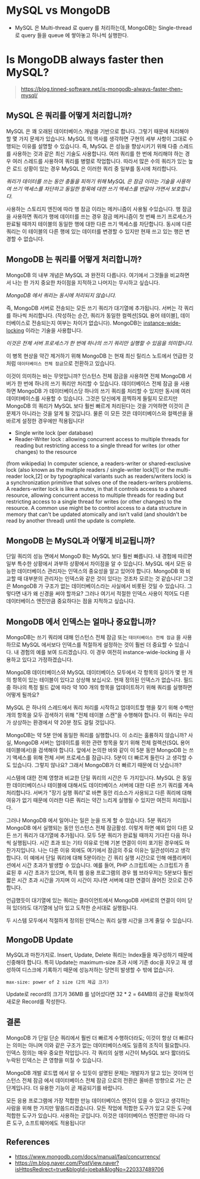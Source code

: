 # MySQL vs MongoDB

- MySQL 은 Multi-thread 로 query 를 처리하는데, MongoDB는 Single-thread 로 query 들을 queue 에 쌓아놓고 하나씩 실행한다.

# Is MongoDB always faster then MySQL?

> https://blog.tinned-software.net/is-mongodb-always-faster-then-mysql/

## MySQL 은 쿼리를 어떻게 처리합니까?

MySQL 은 꽤 오래된 데이터베이스 개념을 기반으로 합니다. 
그렇기 때문에 처리해야 할 몇 가지 문제가 있습니다. 
MySQL 의 역사를 생각하면 구현의 세부 사항이 그대로 수행되는 이유를 설명할 수 있습니다.
즉, MySQL 은 성능을 향상시키기 위해 다중 스레드를 사용하는 것과 같은 최신 기술도 사용합니다.
여러 쿼리를 한 번에 처리해야 하는 경우 여러 스레드를 사용하여 쿼리를 병렬로 작업합니다.
따라서 많은 수의 쿼리가 있는 높은 로드 상황이 있는 경우 MySQL 은 이러한 쿼리 중 일부를 동시에 처리합니다.

_쿼리가 데이터를 쓰는 동안 충돌을 피하기 위해 MySQL 은 잠금 이라는 기술을 사용하여 쓰기 액세스를 차단하고 동일한 항목에 대한 쓰기 액세스를 번갈아 가면서 보호합니다._

사용하는 스토리지 엔진에 따라 행 잠금 이라는 메커니즘이 사용될 수있습니다. 
행 잠금을 사용하면 쿼리가 행에 데이터를 쓰는 경우 잠금 메커니즘이 첫 번째 쓰기 프로세스가 완료될 때까지 테이블의 동일한 행에 대한 다른 쓰기 액세스를 차단합니다.
동시에 다른 쿼리는 이 테이블의 다른 행에 있는 데이터를 변경할 수 있지만 현재 쓰고 있는 행은 변경할 수 없습니다. 

## MongoDB 는 쿼리를 어떻게 처리합니까?

MongoDB 의 내부 개념은 MySQL 과 완전히 다릅니다. 여기에서 그것들을 비교하면서 나는 한 가지 중요한 차이점을 지적하고 나머지는 무시하고 싶습니다.

_MongoDB 에서 쿼리는 동시에 처리되지 않습니다._ 

즉, MongoDB 서버로 전송되는 모든 쓰기 쿼리가 대기열에 추가됩니다. 서버는 각 쿼리를 하나씩 처리합니다.
(작성하는 순간, 쿼리가 동일한 컬렉션[SQL 용어 테이블], 데이터베이스로 전송되는지 여부는 차이가 없습니다).
MongoDB는 [instance-wide-locking](https://www.mongodb.com/docs/manual/faq/concurrency/#what-type-of-locking-does-mongodb-use) 이라는 기술을 사용합니다.

_이것은 전체 서버 프로세스가 한 번에 하나의 쓰기 쿼리만 실행할 수 있음을 의미합니다._

이 병목 현상을 약간 제거하기 위해 MongoDB 는 현재 최신 릴리스 노트에서 언급한 것처럼 `데이터베이스 전체 잠금`으로 전환하고 있습니다.

이것이 의미하는 바는 무엇입니까? 인스턴스 전체 잠금을 사용하면 전체 MongoDB 서버가 한 번에 하나의 쓰기 쿼리만 처리할 수 있습니다. 
데이터베이스 전체 잠금 을 사용하면 MongoDB 가 데이터베이스당 하나의 쓰기 쿼리를 처리할 수 있지만 동시에 여러 데이터베이스를 사용할 수 있습니다.
그것은 당신에게 끔찍하게 들릴지 모르지만 MongoDB 의 쿼리가 MySQL 보다 훨씬 빠르게 처리된다는 것을 기억하면 이것이 큰 문제가 아니라는 것을 알게 될 것입니다. 
물론 이 모든 것은 데이터베이스와 컬렉션을 올바르게 설정한 경우에만 적용됩니다!

* Single write lock (per database)
* Reader-Writer lock :  allowing concurrent access to multiple threads for reading but restricting access to a single thread for writes (or other changes) to the resource

(from wikipedia) In computer science, a readers-writer or shared-exclusive lock (also known as the multiple readers / single-writer lock[1] or the multi-reader lock,[2] or by typographical variants such as readers/writers lock) is a synchronization primitive that solves one of the readers-writers problems. A readers-writer lock is like a mutex, in that it controls access to a shared resource, allowing concurrent access to multiple threads for reading but restricting access to a single thread for writes (or other changes) to the resource. A common use might be to control access to a data structure in memory that can't be updated atomically and isn't valid (and shouldn't be read by another thread) until the update is complete.

## MongoDB 는 MySQL과 어떻게 비교됩니까?

단일 쿼리의 성능 면에서 MongoD B는 MySQL 보다 훨씬 빠릅니다. 
내 경험에 따르면 일부 특수한 상황에서 과부하 상황에서 차이점을 알 수 있습니다. 
MySQL 에서 모든 유능한 데이터베이스 관리자는 인덱스의 중요성을 알고 있어야 합니다. 
MongoDB 와 비교할 때 대부분의 관리자는 인덱스와 같은 것이 있다는 것조차 모르는 것 같습니다!
그것은 MongoDB 가 구조가 없는 데이터베이스라는 사실에서 비롯된 것일 수 있습니다.
그렇다면 내가 왜 신경을 써야 할까요? 그러나 여기서 적절한 인덱스 사용이 적어도 다른 데이터베이스 엔진만큼 중요하다는 점을 지적하고 싶습니다.

## MongoDB 에서 인덱스는 얼마나 중요합니까?

MongoDB는 쓰기 쿼리에 대해 인스턴스 전체 잠금 또는 `데이터베이스 전체 잠금` 을 사용하므로 MySQL 에서보다 인덱스를 적절하게 설정하는 것이 훨씬 더 중요할 수 있습니다.
내 경험의 예를 보여 드리겠습니다. 이 경우 여전히 instance-wide-locking 을 사용하고 있다고 가정하겠습니다.

MongoDB 데이터베이스와 MySQL 데이터베이스 모두에서 각 항목의 길이가 몇 만 개의 항목이 있는 테이블이 있다고 상상해 보십시오. 
현재 정의된 인덱스가 없습니다. 필드 중 하나의 특정 필드 값에 따라 약 100 개의 항목을 업데이트하기 위해 쿼리를 실행하면 어떻게 될까요?

MySQL 은 하나의 스레드에서 쿼리 처리를 시작하고 업데이트할 행을 찾기 위해 수백만 개의 항목을 모두 검색하기 위해 "전체 테이블 스캔"을 수행해야 합니다.
이 쿼리는 우리가 상상하는 환경에서 약 20분 정도 걸릴 것입니다.

MongoDB는 약 5분 안에 동일한 쿼리를 실행합니다. 
이 소리는 훌륭하지 않습니까? 
사실, MongoDB 서버는 업데이트를 위한 관련 항목을 찾기 위해 전체 컬렉션(SQL 용어 테이블에서)을 검색해야 합니다. 
앞에서 논의한 바와 같이 이 5분 동안 MongoDB 는 쓰기 액세스를 위해 전체 서버 프로세스를 잠급니다. 
5분이 더 빠르게 들린다 고 생각할 수도 있습니다. 그렇지 않나요? 그래서 MongoDB가 더 빠르기 때문에 더 낫습니까?

시스템에 대한 전체 영향과 비교한 단일 쿼리의 시간은 두 가지입니다.
MySQL 은 동일한 데이터베이스나 테이블에 대해서도 데이터베이스 서버에 대한 다른 쓰기 쿼리를 계속 처리합니다. 
서버가 "장기 실행 쿼리"로 바쁜 동안 리소스가 사용되고 다른 쿼리에 대해 여유가 없기 때문에 이러한 다른 쿼리는 약간 느리게 실행될 수 있지만 여전히 처리됩니다.

그러나 MongoDB 에서 일어나는 일은 눈을 뜨게 할 수 있습니다.
5분 쿼리가 MongoDB 에서 실행되는 동안 인스턴스 전체 잠금활성. 이렇게 하면 예외 없이 다른 모든 쓰기 쿼리가 대기열에 추가됩니다.
모두 5분 쿼리가 완료될 때까지 기다린 다음 하나씩 실행됩니다.
시간 초과 또는 기타 이유로 인해 기본 연결이 이미 포기된 경우에도 마찬가지입니다. 
나는 다른 이유 외에도 여기에서 잠금의 주요 이유는 일관성이라고 생각합니다.
이 예에서 단일 쿼리에 대해 5분이라는 긴 쿼리 실행 시간으로 인해 애플리케이션에서 시간 초과가 발생할 수 있습니다.
예를 들어, PHP 스크립트에는 스크립트가 종료된 후 시간 초과가 있으며, 특히 웹 응용 프로그램의 경우 웹 브라우저는 5분보다 훨씬 짧은 시간 초과 시간을 가지며
이 시간이 지나면 서버에 대한 연결이 끊어진 것으로 간주합니다.

언급했듯이 대기열에 있는 쿼리는 클라이언트에서 MongoDB 서버로의 연결이 이미 닫혀 있더라도 대기열에 남아 있고 도착한 순서대로 실행됩니다.

두 시스템 모두에서 적절하게 정의된 인덱스는 쿼리 실행 시간을 크게 줄일 수 있습니다.

## MongoDB Update

MySQL과 마찬가지로. Insert, Update, Delete 쿼리는 Index들을 재구성하기 때문에 신중해야 합니다.
특히 Update는 maximum-size  초과 시에 기존 doc을 지우고 재 생성하여 디스크에 기록하기 때문에 성능저하는 당연히 발생할 수 밖에 없습니다.

`max-size: power of 2 size (2의 제곱 크기)`

Update로 record의 크기가 36MB 를 넘어섰다면 32 * 2 = 64MB의 공간을 확보하여 새로운 Record를 작성한다.

## 결론

MongoDB 가 단일 단순 쿼리에서 훨씬 더 빠르게 수행하더라도; 이것이 항상 더 빠르다는 의미는 아니며 이와 같은 구조가 없는 데이터베이스에도 일종의 조직이 필요합니다.
인덱스 정의는 매우 중요한 작업입니다.
각 쿼리의 실행 시간이 MySQL 보다 짧더라도 누락된 인덱스는 큰 영향을 미칠 수 있습니다.

MongoDB 개발 로드맵 에서 알 수 있듯이
설명된 문제는 개발자가 알고 있는 것이며 인스턴스 전체 잠금 에서 데이터베이스 전체 잠금 으로의 전환은 올바른 방향으로 가는 큰 단계입니다. 
더 유용한 기능이 곧 제공되기를 바랍니다.

모든 응용 프로그램에 가장 적합한 만능 데이터베이스 엔진이 있을 수 있다고 생각하는 사람을 위해 한 가지만 말씀드리겠습니다. 
모든 작업에 적합한 도구가 있고 모든 도구에 적합한 도구가 있습니다. 
사용하는 곳입니다. 이것은 데이터베이스 엔진뿐만 아니라 다른 도구, 소프트웨어에도 적용됩니다!

## References

- https://www.mongodb.com/docs/manual/faq/concurrency/
- https://m.blog.naver.com/PostView.naver?isHttpsRedirect=true&blogId=joebak&logNo=220337489706
